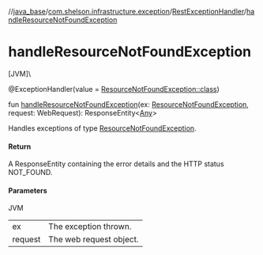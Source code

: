 //[java_base](../../../index.md)/[com.shelson.infrastructure.exception](../index.md)/[RestExceptionHandler](index.md)/[handleResourceNotFoundException](handle-resource-not-found-exception.md)

# handleResourceNotFoundException

[JVM]\

@ExceptionHandler(value = [ResourceNotFoundException::class](../-resource-not-found-exception/index.md))

fun [handleResourceNotFoundException](handle-resource-not-found-exception.md)(ex: [ResourceNotFoundException](../-resource-not-found-exception/index.md), request: WebRequest): ResponseEntity&lt;[Any](https://kotlinlang.org/api/latest/jvm/stdlib/kotlin/-any/index.html)&gt;

Handles exceptions of type [ResourceNotFoundException](../-resource-not-found-exception/index.md).

#### Return

A ResponseEntity containing the error details and the HTTP status NOT_FOUND.

#### Parameters

JVM

| | |
|---|---|
| ex | The exception thrown. |
| request | The web request object. |
